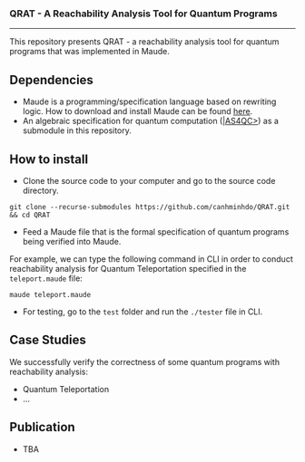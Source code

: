 ### QRAT - A Reachability Analysis Tool for Quantum Programs
---
This repository presents QRAT - a reachability analysis tool for quantum programs that was implemented in Maude.

## Dependencies
- Maude is a programming/specification language based on rewriting logic. How to download and install Maude can be found [here](http://maude.cs.illinois.edu/w/index.php/The_Maude_System).
- An algebraic specification for quantum computation ([|AS4QC>](https://github.com/canhminhdo/ket-as4qc)) as a submodule in this repository.

## How to install
- Clone the source code to your computer and go to the source code directory.
```console
git clone --recurse-submodules https://github.com/canhminhdo/QRAT.git && cd QRAT
```

- Feed a Maude file that is the formal specification of quantum programs being verified into Maude.

For example, we can type the following command in CLI in order to conduct reachability analysis for Quantum Teleportation specified in the `teleport.maude` file:

```console
maude teleport.maude
```

- For testing, go to the `test` folder and run the `./tester` file in CLI.

## Case Studies
We successfully verify the correctness of some quantum programs with reachability analysis:
- Quantum Teleportation
- ...

## Publication
- TBA
